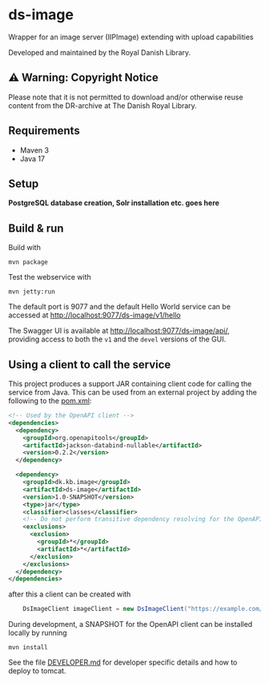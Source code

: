 # ds-image

Wrapper for an image server (IIPImage) extending with upload capabilities 

Developed and maintained by the Royal Danish Library.

## ⚠️ Warning: Copyright Notice
Please note that it is not permitted to download and/or otherwise reuse content from the DR-archive at The Danish Royal Library.


## Requirements

* Maven 3                                  
* Java 17

## Setup

**PostgreSQL database creation, Solr installation etc. goes here**

## Build & run

Build with
``` 
mvn package
```

Test the webservice with
```
mvn jetty:run
```

The default port is 9077 and the default Hello World service can be accessed at
<http://localhost:9077/ds-image/v1/hello>

The Swagger UI is available at <http://localhost:9077/ds-image/api/>, providing access to both the `v1` and the 
`devel` versions of the GUI. 

## Using a client to call the service 
This project produces a support JAR containing client code for calling the service from Java.
This can be used from an external project by adding the following to the [pom.xml](pom.xml):
```xml
<!-- Used by the OpenAPI client -->
<dependencies>
  <dependency>
    <groupId>org.openapitools</groupId>
    <artifactId>jackson-databind-nullable</artifactId>
    <version>0.2.2</version>
  </dependency>

  <dependency>
    <groupId>dk.kb.image</groupId>
    <artifactId>ds-image</artifactId>
    <version>1.0-SNAPSHOT</version>
    <type>jar</type>
    <classifier>classes</classifier>
    <!-- Do not perform transitive dependency resolving for the OpenAPI client -->
    <exclusions>
      <exclusion>
        <groupId>*</groupId>
        <artifactId>*</artifactId>
      </exclusion>
    </exclusions>
  </dependency>
</dependencies>
```
after this a client can be created with
```java
    DsImageClient imageClient = new DsImageClient("https://example.com/ds-image/v1");
```
During development, a SNAPSHOT for the OpenAPI client can be installed locally by running
```shell
mvn install
```


See the file [DEVELOPER.md](DEVELOPER.md) for developer specific details and how to deploy to tomcat.
